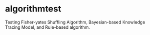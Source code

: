 # algorithmtest
Testing Fisher-yates Shuffling Algorithm, Bayesian-based Knowledge Tracing Model, and Rule-based algorithm.

